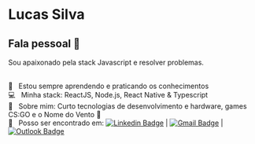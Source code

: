 # Lucas Silva

## Fala pessoal 👋
Sou apaixonado pela stack Javascript e resolver problemas.

 <br/> :book: &nbsp; Estou sempre aprendendo e praticando os conhecimentos
 <br/> :computer: &nbsp; Minha stack: ReactJS, Node.js, React Native & Typescript
 <br/> 💬  &nbsp; Sobre mim: Curto tecnologias de desenvolvimento e hardware, games CS:GO e o Nome do Vento :purple_heart:
 <br/> :email: &nbsp; Posso ser encontrado em: [![Linkedin Badge](https://img.shields.io/badge/-LucasSilva-blue?style=flat-square&logo=Linkedin&logoColor=white&link=https://www.linkedin.com/in/lucas-costa-silva/)](https://www.linkedin.com/in/lucas-costa-silva/) 
| 
[![Gmail Badge](https://img.shields.io/badge/-lucassilva314159@gmail.com-c14438?style=flat-square&logo=Gmail&logoColor=white&link=mailto:lucassilva314159@gmail.com)](mailto:lucassilva314159@gmail.com)
| 
[![Outlook Badge](https://img.shields.io/badge/-lucassilva.work@outlook.com-blue?style=flat-square&logo=Mail&logoColor=white&link=mailto:lucassilva.work@outlook.com)](mailto:lucassilva.work@outlook.com)
